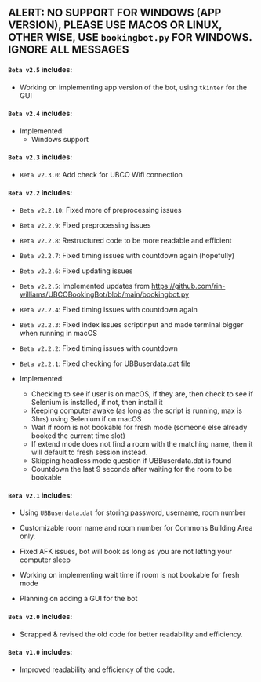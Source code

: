 ## ALERT: NO SUPPORT FOR WINDOWS (APP VERSION), PLEASE USE MACOS OR LINUX, OTHER WISE, USE `bookingbot.py` FOR WINDOWS. IGNORE ALL MESSAGES

#### `Beta v2.5` includes:

- Working on implementing app version of the bot, using `tkinter` for the GUI

#### `Beta v2.4` includes:

- Implemented:
  - Windows support

#### `Beta v2.3` includes:

- `Beta v2.3.0`: Add check for UBCO Wifi connection

#### `Beta v2.2` includes:

- `Beta v2.2.10`: Fixed more of preprocessing issues
- `Beta v2.2.9`: Fixed preprocessing issues
- `Beta v2.2.8`: Restructured code to be more readable and efficient
- `Beta v2.2.7`: Fixed timing issues with countdown again (hopefully)
- `Beta v2.2.6`: Fixed updating issues
- `Beta v2.2.5`: Implemented updates from https://github.com/rin-williams/UBCOBookingBot/blob/main/bookingbot.py
- `Beta v2.2.4`: Fixed timing issues with countdown again
- `Beta v2.2.3`: Fixed index issues scriptInput and made terminal bigger when running in macOS
- `Beta v2.2.2`: Fixed timing issues with countdown
- `Beta v2.2.1`: Fixed checking for UBBuserdata.dat file

- Implemented:

  - Checking to see if user is on macOS, if they are, then check to see if Selenium is installed, if not, then install it
  - Keeping computer awake (as long as the script is running, max is 3hrs) using Selenium if on macOS
  - Wait if room is not bookable for fresh mode (someone else already booked the current time slot)
  - If extend mode does not find a room with the matching name, then it will default to fresh session instead.
  - Skipping headless mode question if UBBuserdata.dat is found
  - Countdown the last 9 seconds after waiting for the room to be bookable

#### `Beta v2.1` includes:

- Using `UBBuserdata.dat` for storing password, username, room number

- Customizable room name and room number for Commons Building Area only.

- Fixed AFK issues, bot will book as long as you are not letting your computer sleep

- Working on implementing wait time if room is not bookable for fresh mode

- Planning on adding a GUI for the bot

#### `Beta v2.0` includes:

- Scrapped & revised the old code for better readability and efficiency.

#### `Beta v1.0` includes:

- Improved readability and efficiency of the code.
